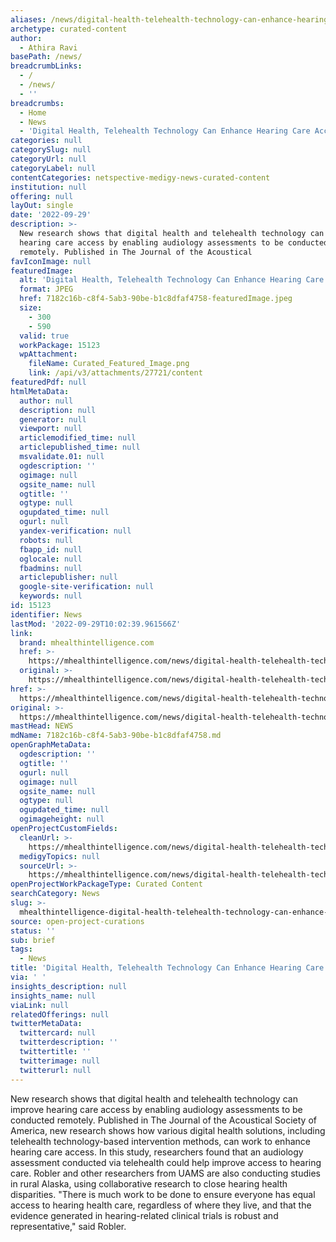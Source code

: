 ```yaml
---
aliases: /news/digital-health-telehealth-technology-can-enhance-hearing-care-access
archetype: curated-content
author:
  - Athira Ravi
basePath: /news/
breadcrumbLinks:
  - /
  - /news/
  - ''
breadcrumbs:
  - Home
  - News
  - 'Digital Health, Telehealth Technology Can Enhance Hearing Care Access'
categories: null
categorySlug: null
categoryUrl: null
categoryLabel: null
contentCategories: netspective-medigy-news-curated-content
institution: null
offering: null
layOut: single
date: '2022-09-29'
description: >-
  New research shows that digital health and telehealth technology can improve
  hearing care access by enabling audiology assessments to be conducted
  remotely. Published in The Journal of the Acoustical 
favIconImage: null
featuredImage:
  alt: 'Digital Health, Telehealth Technology Can Enhance Hearing Care Access'
  format: JPEG
  href: 7182c16b-c8f4-5ab3-90be-b1c8dfaf4758-featuredImage.jpeg
  size:
    - 300
    - 590
  valid: true
  workPackage: 15123
  wpAttachment:
    fileName: Curated_Featured_Image.png
    link: /api/v3/attachments/27721/content
featuredPdf: null
htmlMetaData:
  author: null
  description: null
  generator: null
  viewport: null
  articlemodified_time: null
  articlepublished_time: null
  msvalidate.01: null
  ogdescription: ''
  ogimage: null
  ogsite_name: null
  ogtitle: ''
  ogtype: null
  ogupdated_time: null
  ogurl: null
  yandex-verification: null
  robots: null
  fbapp_id: null
  oglocale: null
  fbadmins: null
  articlepublisher: null
  google-site-verification: null
  keywords: null
id: 15123
identifier: News
lastMod: '2022-09-29T10:02:39.961566Z'
link:
  brand: mhealthintelligence.com
  href: >-
    https://mhealthintelligence.com/news/digital-health-telehealth-technology-can-enhance-hearing-care-access
  original: >-
    https://mhealthintelligence.com/news/digital-health-telehealth-technology-can-enhance-hearing-care-access
href: >-
  https://mhealthintelligence.com/news/digital-health-telehealth-technology-can-enhance-hearing-care-access
original: >-
  https://mhealthintelligence.com/news/digital-health-telehealth-technology-can-enhance-hearing-care-access
mastHead: NEWS
mdName: 7182c16b-c8f4-5ab3-90be-b1c8dfaf4758.md
openGraphMetaData:
  ogdescription: ''
  ogtitle: ''
  ogurl: null
  ogimage: null
  ogsite_name: null
  ogtype: null
  ogupdated_time: null
  ogimageheight: null
openProjectCustomFields:
  cleanUrl: >-
    https://mhealthintelligence.com/news/digital-health-telehealth-technology-can-enhance-hearing-care-access
  medigyTopics: null
  sourceUrl: >-
    https://mhealthintelligence.com/news/digital-health-telehealth-technology-can-enhance-hearing-care-access
openProjectWorkPackageType: Curated Content
searchCategory: News
slug: >-
  mhealthintelligence-digital-health-telehealth-technology-can-enhance-hearing-care-access
source: open-project-curations
status: ''
sub: brief
tags:
  - News
title: 'Digital Health, Telehealth Technology Can Enhance Hearing Care Access'
via: ' '
insights_description: null
insights_name: null
viaLink: null
relatedOfferings: null
twitterMetaData:
  twittercard: null
  twitterdescription: ''
  twittertitle: ''
  twitterimage: null
  twitterurl: null
---
```

New research shows that digital health and telehealth technology can improve hearing care access by enabling audiology assessments to be conducted remotely. Published in The Journal of the Acoustical Society of America, new research shows how various digital health solutions, including telehealth technology-based intervention methods, can work to enhance hearing care access. In this study, researchers found that an audiology assessment conducted via telehealth could help improve access to hearing care. Robler and other researchers from UAMS are also conducting studies in rural Alaska, using collaborative research to close hearing health disparities. &quot;There is much work to be done to ensure everyone has equal access to hearing health care, regardless of where they live, and that the evidence generated in hearing-related clinical trials is robust and representative,&quot; said Robler.